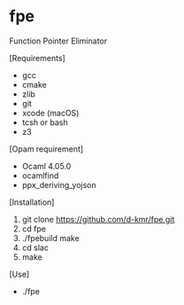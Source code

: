 # fpe
Function Pointer Eliminator

[Requirements]
- gcc
- cmake
- zlib
- git
- xcode (macOS)
- tcsh or bash
- z3

[Opam requirement]
- Ocaml 4.05.0
- ocamlfind
- ppx_deriving_yojson

[Installation]
1. git clone https://github.com/d-kmr/fpe.git
2. cd fpe
3. ./fpebuild make
4. cd slac
5. make

[Use]
- ./fpe <C-Project-Directory>
